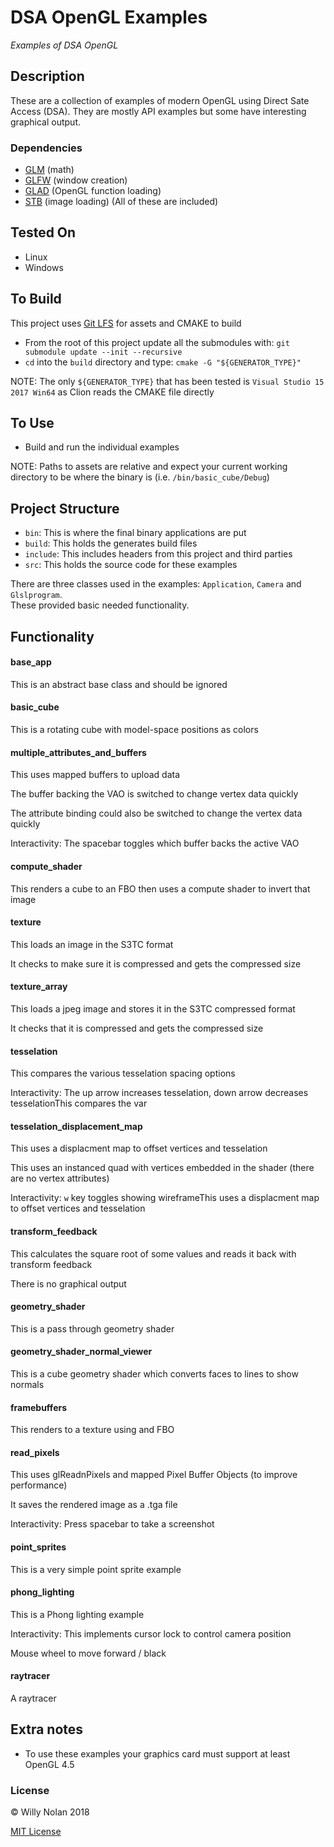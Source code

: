 # DSA OpenGL Examples
*Examples of DSA OpenGL*

## Description
These are a collection of examples of modern OpenGL using Direct Sate Access (DSA).
They are mostly API examples but some have interesting graphical output.

### Dependencies
- [GLM](https://github.com/g-truc/glm) (math)
- [GLFW](https://github.com/glfw/glfw) (window creation)
- [GLAD](https://github.com/Dav1dde/gladhttps://github.com/Dav1dde/glad) (OpenGL function loading)
- [STB](https://github.com/nothings/stb) (image loading)
(All of these are included)

## Tested On
- Linux
- Windows

## To Build
This project uses [Git LFS](https://git-lfs.github.com/) for assets and CMAKE to build
- From the root of this project update all the submodules with: `git submodule update --init --recursive`
- `cd` into the `build` directory and type: `cmake -G "${GENERATOR_TYPE}"`

NOTE: The only `${GENERATOR_TYPE}` that has been tested is `Visual Studio 15 2017 Win64` as Clion reads the CMAKE file directly

## To Use
- Build and run the individual examples

NOTE: Paths to assets are relative and expect your current working directory to be where the binary is (i.e. `/bin/basic_cube/Debug`)

## Project Structure
- `bin`: This is where the final binary applications are put
- `build`: This holds the generates build files
- `include`: This includes headers from this project and third parties
- `src`: This holds the source code for these examples

There are three classes used in the examples: `Application`, `Camera` and `Glslprogram`.  
These provided basic needed functionality.

## Functionality

#### base_app
This is an abstract base class and should be ignored

#### basic_cube
This is a rotating cube with model-space positions as colors

#### multiple_attributes_and_buffers
This uses mapped buffers to upload data

The buffer backing the VAO is switched to change vertex data quickly

The attribute binding could also be switched to change the vertex data quickly

Interactivity: The spacebar toggles which buffer backs the active VAO 
  
#### compute_shader
This renders a cube to an FBO then uses a compute shader to invert that image
  
#### texture
This loads an image in the S3TC format

It checks to make sure it is compressed and gets the compressed size

#### texture_array
This loads a jpeg image and stores it in the S3TC compressed format

It checks that it is compressed and gets the compressed size

#### tesselation
This compares the various tesselation spacing options

Interactivity: The up arrow increases tesselation, down arrow decreases tesselationThis compares the var
  
#### tesselation_displacement_map
This uses a displacment map to offset vertices and tesselation

This uses an instanced quad with vertices embedded in the shader (there are no vertex attributes)

Interactivity: `w` key toggles showing wireframeThis uses a displacment map to offset vertices and tesselation
  
#### transform_feedback
This calculates the square root of some values and reads it back with transform feedback

There is no graphical output

#### geometry_shader
This is a pass through geometry shader
  
#### geometry_shader_normal_viewer
This is a cube geometry shader which converts faces to lines to show normals

#### framebuffers
This renders to a texture using and FBO
  
#### read_pixels
This uses glReadnPixels and mapped Pixel Buffer Objects (to improve performance)

It saves the rendered image as a .tga file

Interactivity: Press spacebar to take a screenshot

#### point_sprites
This is a very simple point sprite example

#### phong_lighting
This is a Phong lighting example

Interactivity: This implements cursor lock to control camera position

Mouse wheel to move forward / black

#### raytracer
A raytracer

## Extra notes
- To use these examples your graphics card must support at least OpenGL 4.5

### License

:copyright: Willy Nolan 2018

[MIT License](http://en.wikipedia.org/wiki/MIT_License)

